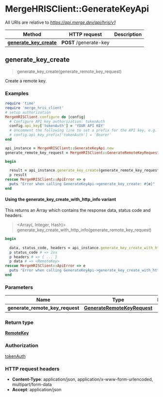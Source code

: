 # MergeHRISClient::GenerateKeyApi

All URIs are relative to *https://api.merge.dev/api/hris/v1*

| Method | HTTP request | Description |
| ------ | ------------ | ----------- |
| [**generate_key_create**](GenerateKeyApi.md#generate_key_create) | **POST** /generate-key |  |


## generate_key_create

> <RemoteKey> generate_key_create(generate_remote_key_request)



Create a remote key.

### Examples

```ruby
require 'time'
require 'merge_hris_client'
# setup authorization
MergeHRISClient.configure do |config|
  # Configure API key authorization: tokenAuth
  config.api_key['tokenAuth'] = 'YOUR API KEY'
  # Uncomment the following line to set a prefix for the API key, e.g. 'Bearer' (defaults to nil)
  # config.api_key_prefix['tokenAuth'] = 'Bearer'
end

api_instance = MergeHRISClient::GenerateKeyApi.new
generate_remote_key_request = MergeHRISClient::GenerateRemoteKeyRequest.new({name: 'Remote Deployment Key 1'}) # GenerateRemoteKeyRequest | 

begin
  
  result = api_instance.generate_key_create(generate_remote_key_request)
  p result
rescue MergeHRISClient::ApiError => e
  puts "Error when calling GenerateKeyApi->generate_key_create: #{e}"
end
```

#### Using the generate_key_create_with_http_info variant

This returns an Array which contains the response data, status code and headers.

> <Array(<RemoteKey>, Integer, Hash)> generate_key_create_with_http_info(generate_remote_key_request)

```ruby
begin
  
  data, status_code, headers = api_instance.generate_key_create_with_http_info(generate_remote_key_request)
  p status_code # => 2xx
  p headers # => { ... }
  p data # => <RemoteKey>
rescue MergeHRISClient::ApiError => e
  puts "Error when calling GenerateKeyApi->generate_key_create_with_http_info: #{e}"
end
```

### Parameters

| Name | Type | Description | Notes |
| ---- | ---- | ----------- | ----- |
| **generate_remote_key_request** | [**GenerateRemoteKeyRequest**](GenerateRemoteKeyRequest.md) |  |  |

### Return type

[**RemoteKey**](RemoteKey.md)

### Authorization

[tokenAuth](../README.md#tokenAuth)

### HTTP request headers

- **Content-Type**: application/json, application/x-www-form-urlencoded, multipart/form-data
- **Accept**: application/json

